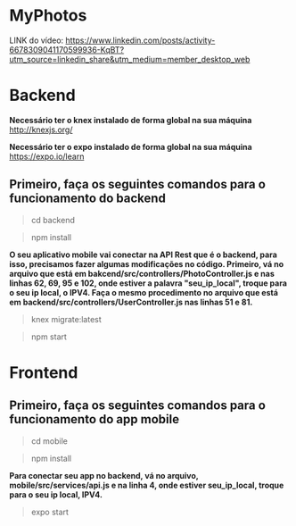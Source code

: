 # MyPhotos

LINK do vídeo: https://www.linkedin.com/posts/activity-6678309041170599936-KqBT?utm_source=linkedin_share&utm_medium=member_desktop_web

# Backend

**Necessário ter o knex instalado de forma global na sua máquina**
http://knexjs.org/


**Necessário ter o expo instalado de forma global na sua máquina**
https://expo.io/learn

Primeiro, faça os seguintes comandos para o funcionamento do backend
--------

> cd backend

> npm install

**O seu aplicativo mobile vai conectar na API Rest que é o backend, para isso, precisamos fazer algumas modificações no código. Primeiro, vá no arquivo que está em bakcend/src/controllers/PhotoController.js e nas linhas 62, 69, 95 e 102, onde estiver a palavra "seu_ip_local", troque para o seu ip local, o IPV4. Faça o mesmo procedimento no arquivo que está em backend/src/controllers/UserController.js nas linhas 51 e 81.**

> knex migrate:latest

> npm start


# Frontend

Primeiro, faça os seguintes comandos para o funcionamento do app mobile
-----------

> cd mobile

> npm install

**Para conectar seu app no backend, vá no arquivo, mobile/src/services/api.js e na linha 4, onde estiver seu_ip_local, troque para o seu ip local, IPV4.**

> expo start 




